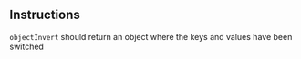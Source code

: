 ## Instructions

`objectInvert` should return an object where the keys and values have been switched